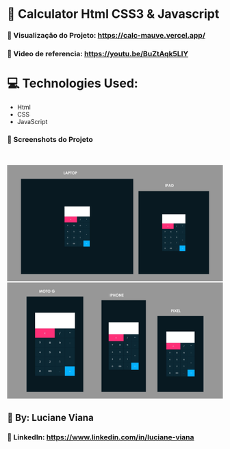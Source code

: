    # :book: Calculator Html CSS3 & Javascript
   
  ### :link: Visualização do Projeto: https://calc-mauve.vercel.app/

  ### :link: Video de referencia: https://youtu.be/BuZtAqk5LIY

   # :computer: Technologies Used:
   
   * Html
   * CSS
   * JavaScript

   ### :camera_flash: Screenshots do Projeto
   <br> <br>
    ![Imagem do projeto](https://github.com/Lucianevianagbi/calculadora/blob/main/img/img1.jpg)
   <br>
   ![Imagem do projeto](https://github.com/Lucianevianagbi/calculadora/blob/main/img/img2.jpg)
   <br>

   ## :woman: By:  Luciane Viana

   ### :link: LinkedIn: https://www.linkedin.com/in/luciane-viana